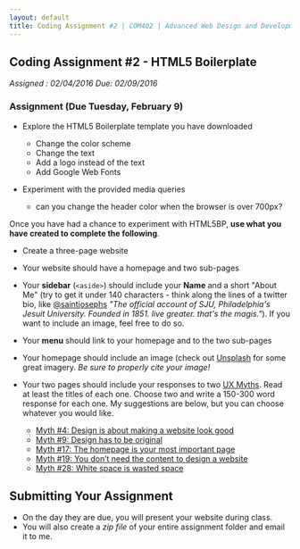 ```yaml
---
layout: default
title: Coding Assignment #2 | COM402 | Advanced Web Design and Development
---
```


## Coding Assignment #2 - HTML5 Boilerplate

*Assigned : 02/04/2016*
*Due: 02/09/2016*

### Assignment (Due Tuesday, February 9)

- Explore the HTML5 Boilerplate template you have downloaded
  
  - Change the color scheme
  - Change the text
  - Add a logo instead of the text
  - Add Google Web Fonts

- Experiment with the provided media queries

  - can you change the header color when the browser is over 700px?

Once you have had a chance to experiment with HTML5BP, **use what you have created to complete the following**.

- Create a three-page website
- Your website should have a homepage and two sub-pages
- Your **sidebar** (`<aside>`) should include your **Name** and a short "About Me" (try to get it under 140 characters - think along the lines of a twitter bio, like [@saintjosephs](https://twitter.com/saintjosephs) *"The official account of SJU, Philadelphia's Jesuit University. Founded in 1851. live greater. that's the magis."*).  If you want to include an image, feel free to do so.
- Your **menu** should link to your homepage and to the two sub-pages
- Your homepage should include an image (check out [Unsplash](https://unsplash.com/) for some great imagery.  *Be sure to properly cite your image!*
- Your two pages should include your responses to two [UX Myths](http://uxmyths.com/).  Read at least the titles of each one.  Choose two and write a 150-300 word response for each one.  My suggestions are below, but you can choose whatever you would like.

  - [Myth #4: Design is about making a website look good](http://uxmyths.com/post/654070104/myth-design-is-about-making-a-website-look-good)
  - [Myth #9: Design has to be original](http://uxmyths.com/post/712377283/myth-9-design-has-to-be-original)
  - [Myth #17: The homepage is your most important page](http://uxmyths.com/post/717779908/myth-the-homepage-is-your-most-important-page)
  - [Myth #19: You don’t need the content to design a website](http://uxmyths.com/post/718187422/myth-you-dont-need-the-content-to-design-a-website)
  - [Myth #28: White space is wasted space](http://uxmyths.com/post/2059998441/myth-28-white-space-is-wasted-space)
  

## Submitting Your Assignment

- On the day they are due, you will present your website during class.
- You will also create a *zip file* of your entire assignment folder and email it to me.